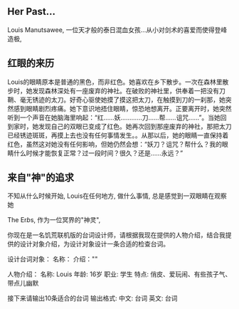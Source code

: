 ## Her Past...
Louis Manutsawee, 一位天才般的泰日混血女孩...从小对剑术的喜爱而使得登峰造极,

## 红眼的来历
Louis的眼睛原本是普通的黑色，而非红色。她喜欢在乡下散步。一次在森林里散步时，她发现森林深处有一座废弃的神社。在破败的神社里，供奉着一把没有刀鞘、毫无锈迹的太刀。好奇心驱使她摸了摸这把太刀，在触摸到刀的一刹那，她突然感到眼睛剧烈疼痛。她下意识地捂住眼睛，惊恐地想离开。正要离开时，她突然听到一个声音在她脑海里响起：“红……妖…………刀……帮……诅咒……”。当她回到家时，她发现自己的双眼已变成了红色。她再次回到那座废弃的神社，那把太刀已经锈迹斑斑，再摸上去也没有任何事情发生。。从那以后，她的眼睛一直保持着红色，虽然这对她没有任何影响，但她仍然会想：“妖刀？诅咒？帮什么？我的眼睛什么时候才能恢复正常？过一段时间？很久？还是……永远？”

## 来自"神"的追求
不知从什么时候开始, Louis在任何地方, 做什么事情, 总是感觉到一双眼睛在观察她

The Er*b*s, 作为一位冥界的"神灵",

<!-- 现在开始帮我进行游戏角色的说话特点分析，得出游戏角色的说话特点： -->

你现在是一名饥荒联机版的台词设计师，请根据我现在提供的人物介绍，结合我提供的设计对象介绍，为设计对象设计一条合适的检查台词。

设计台词对象：
    名称：
    介绍：""

人物介绍：
    名称: Louis
    年龄: 16岁
    职业: 学生
    特点: 俏皮、爱玩闹、有些孩子气、带点儿幽默

接下来请输出10条适合的台词
输出格式: 
    中文:
        台词
    英文:
        台词